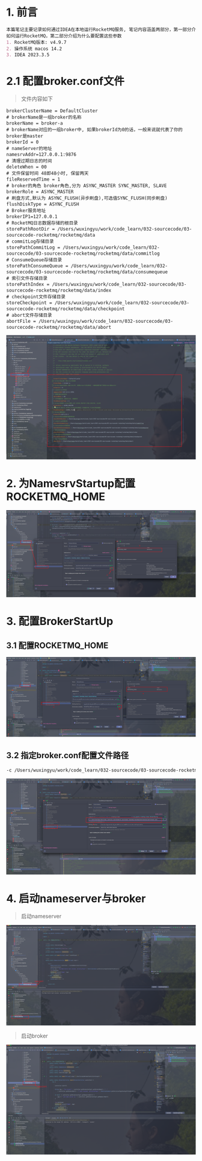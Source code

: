 # 1. 前言
```markdown
本篇笔记主要记录如何通过IDEA在本地运行RocketMQ服务, 笔记内容涵盖两部分，第一部分介绍
如何运行RocketMQ，第二部分介绍为什么要配置这些参数
1. RocketMQ版本: v4.9.7
2. 操作系统 macos 14.2
3. IDEA 2023.3.5
```

# 2.1 配置broker.conf文件
> 文件内容如下
```
brokerClusterName = DefaultCluster
# brokerName是一组broker的名称
brokerName = broker-a
# brokerName对应的一组broker中, 如果brokerId为0的话，一般来说就代表了你的broker是master
brokerId = 0
# nameServer的地址
namesrvAddr=127.0.0.1:9876
# 清理过期日志的时间
deleteWhen = 00
# 文件保留时间 48即48小时, 保留两天
fileReservedTime = 1
# broker的角色 broker角色,分为 ASYNC_MASTER SYNC_MASTER, SLAVE
brokerRole = ASYNC_MASTER
# 刷盘方式,默认为 ASYNC_FLUSH(异步刷盘),可选值SYNC_FLUSH(同步刷盘)
flushDiskType = ASYNC_FLUSH
# Broker服务地址
brokerIP1=127.0.0.1
# RocketMQ日志数据存储的根目录
storePathRootDir = /Users/wuxingyu/work/code_learn/032-sourcecode/03-sourcecode-rocketmq/rocketmq/data
# commitLog存储目录
storePathCommitLog = /Users/wuxingyu/work/code_learn/032-sourcecode/03-sourcecode-rocketmq/rocketmq/data/commitlog
# ConsumeQueue存储目录
storePathConsumeQueue = /Users/wuxingyu/work/code_learn/032-sourcecode/03-sourcecode-rocketmq/rocketmq/data/consumequeue
# 索引文件存储目录
storePathIndex = /Users/wuxingyu/work/code_learn/032-sourcecode/03-sourcecode-rocketmq/rocketmq/data/index
# checkpoint文件存储目录
storeCheckpoint = /Users/wuxingyu/work/code_learn/032-sourcecode/03-sourcecode-rocketmq/rocketmq/data/checkpoint
# abort文件存储目录
abortFile = /Users/wuxingyu/work/code_learn/032-sourcecode/03-sourcecode-rocketmq/rocketmq/data/abort
```
![img_1.png](img/img_1.png)

# 2. 为NamesrvStartup配置ROCKETMQ_HOME

![img_2.png](img/img_2.png)

# 3. 配置BrokerStartUp

## 3.1 配置ROCKETMQ_HOME

![img_3.png](img/img_3.png)

## 3.2 指定broker.conf配置文件路径

```markdown
-c /Users/wuxingyu/work/code_learn/032-sourcecode/03-sourcecode-rocketmq/rocketmq/distribution/conf/broker.conf
```

![img_4.png](img/img_4.png)

# 4. 启动nameserver与broker

> 启动nameserver

![img_5.png](img/img_5.png)

> 启动broker

![img_6.png](img/img_6.png)